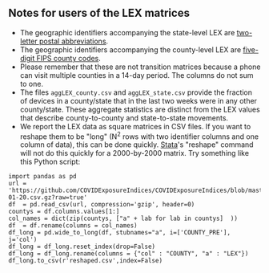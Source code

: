 
## Notes for users of the LEX matrices

- The geographic identifiers accompanying the state-level LEX are [two-letter postal abbreviations](https://en.wikipedia.org/wiki/List_of_U.S._state_abbreviations).
- The geographic identifiers accompanying the county-level LEX are [five-digit FIPS county codes](https://en.wikipedia.org/wiki/FIPS_county_code).
- Please remember that these are not transition matrices because a phone can visit multiple counties in a 14-day period. The columns do not sum to one.
- The files `aggLEX_county.csv` and `aggLEX_state.csv` provide the fraction of devices in a county/state that in the last two weeks were in any other county/state.
These aggregate statistics are distinct from the LEX values that describe county-to-county and state-to-state movements.
- We report the LEX data as square matrices in CSV files.
If you want to reshape them to be "long" (N<sup>2</sup> rows with two identifier columns and one column of data), this can be done quickly. 
[Stata](http://www.stata.com)'s "reshape" command will not do this quickly for a 2000-by-2000 matrix.
Try something like this Python script:
```
import pandas as pd
url = 'https://github.com/COVIDExposureIndices/COVIDExposureIndices/blob/master/lex_data/county_lex_2020-01-20.csv.gz?raw=true'
df 	= pd.read_csv(url, compression='gzip', header=0)
countys = df.columns.values[1:]
col_names = dict(zip(countys, ["a" + lab for lab in countys]  ))
df 	= df.rename(columns = col_names)
df_long	= pd.wide_to_long(df, stubnames="a", i=['COUNTY_PRE'], j='col')
df_long = df_long.reset_index(drop=False)
df_long = df_long.rename(columns = {"col" : "COUNTY", "a" : "LEX"})
df_long.to_csv(r'reshaped.csv',index=False)
```
